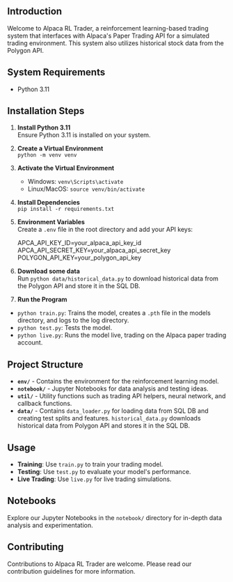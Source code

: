 
## Introduction
Welcome to Alpaca RL Trader, a reinforcement learning-based trading system that interfaces with Alpaca's Paper Trading API for a simulated trading environment. This system also utilizes historical stock data from the Polygon API.

## System Requirements
- Python 3.11

## Installation Steps

1. **Install Python 3.11**  
   Ensure Python 3.11 is installed on your system.

2. **Create a Virtual Environment**  
   `python -m venv venv`

3. **Activate the Virtual Environment**  
   - Windows: `venv\Scripts\activate`  
   - Linux/MacOS: `source venv/bin/activate`

4. **Install Dependencies**  
   `pip install -r requirements.txt`

5. **Environment Variables**  
   Create a `.env` file in the root directory and add your API keys:

    APCA_API_KEY_ID=your_alpaca_api_key_id 
    APCA_API_SECRET_KEY=your_alpaca_api_secret_key 
    POLYGON_API_KEY=your_polygon_api_key

6. **Download some data**  
   Run `python data/historical_data.py` to download historical data from the Polygon API and store it in the SQL DB.

7. **Run the Program**  
- `python train.py`: Trains the model, creates a `.pth` file in the models directory, and logs to the log directory.
- `python test.py`: Tests the model.
- `python live.py`: Runs the model live, trading on the Alpaca paper trading account.

## Project Structure

- **`env/`** - Contains the environment for the reinforcement learning model.
- **`notebook/`** - Jupyter Notebooks for data analysis and testing ideas.
- **`util/`** - Utility functions such as trading API helpers, neural network, and callback functions.
- **`data/`** - Contains `data_loader.py` for loading data from SQL DB and creating test splits and features. `historical_data.py` downloads historical data from Polygon API and stores it in the SQL DB.

## Usage

- **Training**: Use `train.py` to train your trading model.
- **Testing**: Use `test.py` to evaluate your model's performance.
- **Live Trading**: Use `live.py` for live trading simulations.

## Notebooks
Explore our Jupyter Notebooks in the `notebook/` directory for in-depth data analysis and experimentation.

## Contributing
Contributions to Alpaca RL Trader are welcome. Please read our contribution guidelines for more information.
